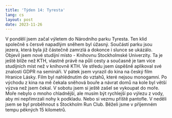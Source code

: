 ```yaml
---
title: 'Týden 14: Tyresta'
lang: cs
layout: post
date: 2023-11-26
---
```


V pondělí jsem začal výletem do Národního parku Tyresta. Ten klid společně s čersvě napadlým sněhem byl úžasný. Součástí parku jsou jezera, která byla již částečně zamrzlá a dokonce i slunce se ukázálo. Objevil jsem nové studijní místo - Knihovnu Stockholmské Univerzity. Ta je ještě blíže než KTH, vlastně právě na půli cesty a současně je tam více studijních míst než v knihovně KTH. Ve středu jsem úspěšně aplikoval své znalosti GDPR na semináři. V pátek jsem vyrazil do kina na český film Hranice Lásky. Film byl nahlédnutím do vztahů, které nejsou monogamní. Po východu z kina na mě čekala sněhová bouře a návrat domů na kole byl větší výzva než jsem čekal. V sobotu jsem si ještě zašel se vykoupat do moře. Moře nebylo o mnoho chladnější, ale musím být rychlejší po výlezu z vody, aby mi nepřimrzali nohy k podkladu. Nebo si vezmu příště pantofle. V neděli jsem se byl proběhnout s Stockholm Run Club. Běželi jsme v příjemném tempu pěkných 15 kilometrů.